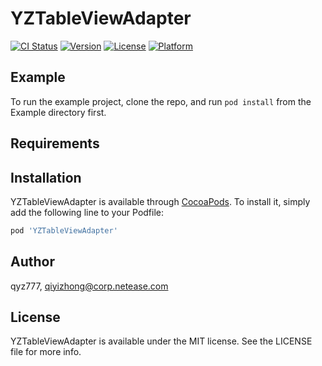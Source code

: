 # YZTableViewAdapter

[![CI Status](https://img.shields.io/travis/qyz777/YZTableViewAdapter.svg?style=flat)](https://travis-ci.org/qyz777/YZTableViewAdapter)
[![Version](https://img.shields.io/cocoapods/v/YZTableViewAdapter.svg?style=flat)](https://cocoapods.org/pods/YZTableViewAdapter)
[![License](https://img.shields.io/cocoapods/l/YZTableViewAdapter.svg?style=flat)](https://cocoapods.org/pods/YZTableViewAdapter)
[![Platform](https://img.shields.io/cocoapods/p/YZTableViewAdapter.svg?style=flat)](https://cocoapods.org/pods/YZTableViewAdapter)

## Example

To run the example project, clone the repo, and run `pod install` from the Example directory first.

## Requirements

## Installation

YZTableViewAdapter is available through [CocoaPods](https://cocoapods.org). To install
it, simply add the following line to your Podfile:

```ruby
pod 'YZTableViewAdapter'
```

## Author

qyz777, qiyizhong@corp.netease.com

## License

YZTableViewAdapter is available under the MIT license. See the LICENSE file for more info.
